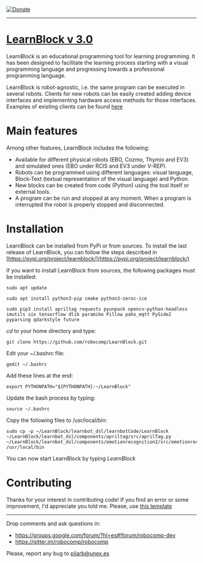 
[![Donate](https://img.shields.io/badge/Donate-PayPal-green.svg)](https://www.paypal.com/cgi-bin/webscr?cmd=_s-xclick&hosted_button_id=N3VAYG9VP8S4L)

---

[LearnBlock v 3.0](http://robocomp.org)
===============================
LearnBlock is an educational programming tool for learning programming. It has been designed to facilitate the learning process starting with a visual programming language and progressing towards a professional programming language.

LearnBlock is robot-agnostic, i.e. the same program can be executed in several robots. Clients for new robots can be easily created adding device interfaces and implementing hardware access methods for those interfaces. Examples of existing clients can be found [here](https://github.com/robocomp/LearnBlock/tree/version-3/learnbot_dsl/Clients)

# Main features

Among other features, LearnBlock includes the following:

* Available for different physical robots (EBO, Cozmo, Thymio and EV3) and simulated ones (EBO under RCIS and EV3 under V-REP).
* Robots can be programmed using different languages: visual language, Block-Text (textual representation of the visual language) and Python.
* New blocks can be created from code (Python) using the tool itself or external tools.
* A program can be run and stopped at any moment. When a program is interrupted the robot is properly stopped and disconnected. 
    

# Installation

LearnBlock can be installed from PyPi or from sources. To install the last release of LearnBlock, you can follow the steps described in [https://pypi.org/project/learnblock/](https://pypi.org/project/learnblock/)

If you want to install LearnBlock from sources, the following packages must be installed:

    sudo apt update

    sudo apt install python3-pip cmake python3-zeroc-ice

    sudo pip3 install apriltag requests pyunpack opencv-python-headless imutils six tensorflow dlib paramiko Pillow paho_mqtt PySide2 pyparsing qdarkstyle future

*cd* to your home directory and type:

    git clone https://github.com/robocomp/LearnBlock.git

Edit your ~/.bashrc file:

    gedit ~/.bashrc

Add these lines at the end:

    export PYTHONPATH="${PYTHONPATH}:~/LearnBlock"

Update the bash process by typing:

    source ~/.bashrc

Copy the following files to /usr/local/bin:

    sudo cp -p ~/LearnBlock/learnbot_dsl/learnbotCode/LearnBlock ~/LearnBlock/learnbot_dsl/components/apriltag/src/aprilTag.py ~/LearnBlock/learnbot_dsl/components/emotionrecognition2/src/emotionrecognition2.py /usr/local/bin

You can now start LearnBlock by typing *LearnBlock*

# Contributing
Thanks for your interest in contributing code!
If you find an error or some improvement, I'd appreciate you told me. Please, use [this template](https://github.com/robocomp/LearnBlock/blob/91275d466a7d4269f8451047b3928c9c65d3f363/PULL_REQUEST_TEMPLATE)

---------------------------------------------------------------------
Drop comments and ask questions in:

- https://groups.google.com/forum/?hl=es#!forum/robocomp-dev
- https://gitter.im/robocomp/robocomp

Please, report any bug to pilarb@unex.es



